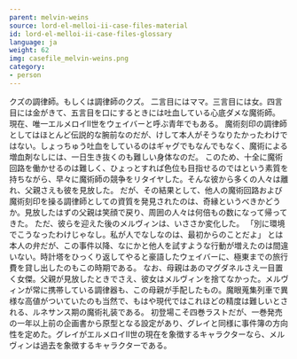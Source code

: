 ```yaml
---
parent: melvin-weins
source: lord-el-melloi-ii-case-files-material
id: lord-el-melloi-ii-case-files-glossary
language: ja
weight: 62
img: casefile_melvin-weins.png
category:
- person
---
```


クズの調律師。もしくは調律師のクズ。
二言目にはママ。三言目には女。四言目には金がきて、五言目を口にするときには吐血している心底ダメな魔術師。
現在、唯一エルメロイII世をウェイバーと呼ぶ青年でもある。
魔術刻印の調律師としてはほとんど伝説的な腕前なのだが、けして本人がそうなりたかったわけではない。しょっちゅう吐血をしているのはギャグでもなんでもなく、魔術による増血剤なしには、一日生き抜くのも難しい身体なのだ。
このため、十全に魔術回路を働かせるのは難しく、ひょっとすれば色位も目指せるのではという素質を持ちながら、早々に魔術師の競争をリタイヤした。そんな彼から多くの人々は離れ、父親さえも彼を見放した。
だが、その結果として、他人の魔術回路および魔術刻印を操る調律師としての資質を発見されたのは、奇縁というべきかどうか。見放したはずの父親は笑顔で戻り、周囲の人々は何倍もの数になって帰ってきた。
ただ、彼らを迎えた後のメルヴィンは、いささか変化した。
「別に環境でこうなったわけじゃなし。私が人でなしなのは、最初からのことだよ」
とは本人の弁だが、この事件以降、なにかと他人を試すような行動が増えたのは間違いない。時計塔をひっくり返してやると豪語したウェイバーに、極東までの旅行費を貸し出したのもこの時期である。
なお、母親はあのマグダネルさえ一目置く女傑。父親が見放したときでさえ、彼女はメルヴィンを捨てなかった。メルヴィンが常に携帯している調律器も、この母親が手配したもの。魔眼蒐集列車で異様な高値がついていたのも当然で、もはや現代ではこれほどの精度は難しいとされる、ルネサンス期の魔術礼装である。
初登場こそ四巻ラストだが、一巻発売の一年以上前の企画書から原型となる設定があり、グレイと同様に事件簿の方向性を定めた。グレイがエルメロイII世の現在を象徴するキャラクターなら、メルヴィンは過去を象徴するキャラクターである。
